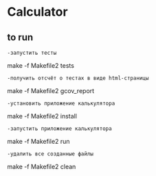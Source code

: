 # Calculator



## to run
```
-запустить тесты
```
make -f Makefile2 tests
```
-получить отсчёт о тестах в виде html-страницы
```
make -f Makefile2 gcov_report
```
-установить приложение калькулятора
```
make -f Makefile2 install
```
-запустить приложение калькулятора
```
make -f Makefile2 run
```
-удалить все созданные файлы
```
make -f Makefile2 clean
```


